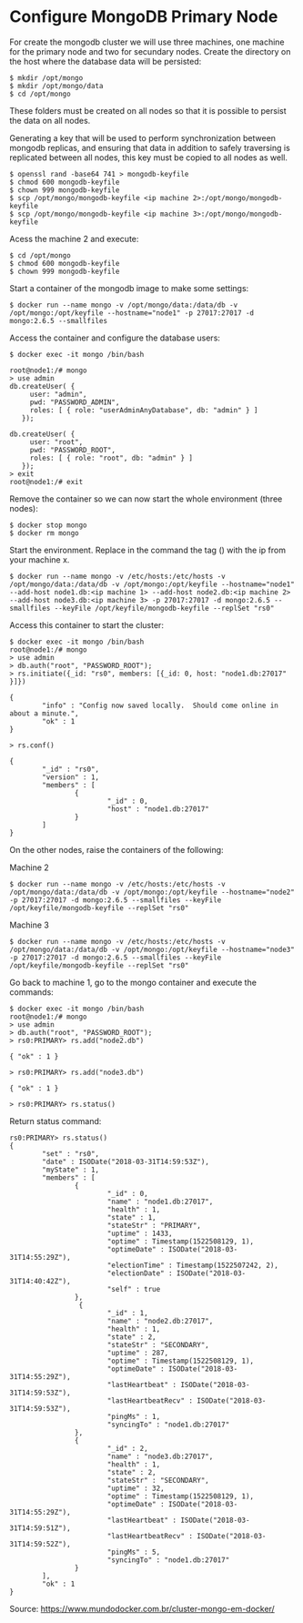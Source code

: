 # Configure MongoDB Primary Node

For create the mongodb cluster we will use three machines, one machine for the primary node and two for secundary nodes.
Create the directory on the host where the database data will be persisted:

```
$ mkdir /opt/mongo
$ mkdir /opt/mongo/data
$ cd /opt/mongo
```

These folders must be created on all nodes so that it is possible to persist the data on all nodes.

Generating a key that will be used to perform synchronization between mongodb replicas, and ensuring that data in addition to safely traversing is replicated between all nodes, this key must be copied to all nodes as well.

```
$ openssl rand -base64 741 > mongodb-keyfile
$ chmod 600 mongodb-keyfile
$ chown 999 mongodb-keyfile
$ scp /opt/mongo/mongodb-keyfile <ip machine 2>:/opt/mongo/mongodb-keyfile
$ scp /opt/mongo/mongodb-keyfile <ip machine 3>:/opt/mongo/mongodb-keyfile
```

Acess the machine 2 and execute:

```
$ cd /opt/mongo
$ chmod 600 mongodb-keyfile
$ chown 999 mongodb-keyfile

```

Start a container of the mongodb image to make some settings:

```
$ docker run --name mongo -v /opt/mongo/data:/data/db -v /opt/mongo:/opt/keyfile --hostname="node1" -p 27017:27017 -d mongo:2.6.5 --smallfiles
```

Access the container and configure the database users:

```
$ docker exec -it mongo /bin/bash

root@node1:/# mongo
> use admin
db.createUser( {
     user: "admin",
     pwd: "PASSWORD_ADMIN",
     roles: [ { role: "userAdminAnyDatabase", db: "admin" } ]
   });

db.createUser( {
     user: "root",
     pwd: "PASSWORD_ROOT",
     roles: [ { role: "root", db: "admin" } ]
   });
> exit
root@node1:/# exit
```

Remove the container so we can now start the whole environment (three nodes):

```
$ docker stop mongo
$ docker rm mongo
```

Start the environment. Replace in the command the tag (<ip machine x>) with the ip from your machine x.

```
$ docker run --name mongo -v /etc/hosts:/etc/hosts -v /opt/mongo/data:/data/db -v /opt/mongo:/opt/keyfile --hostname="node1" --add-host node1.db:<ip machine 1> --add-host node2.db:<ip machine 2> --add-host node3.db:<ip machine 3> -p 27017:27017 -d mongo:2.6.5 --smallfiles --keyFile /opt/keyfile/mongodb-keyfile --replSet "rs0"
```

Access this container to start the cluster:

```
$ docker exec -it mongo /bin/bash
root@node1:/# mongo
> use admin
> db.auth("root", "PASSWORD_ROOT");
> rs.initiate({_id: "rs0", members: [{_id: 0, host: "node1.db:27017" }]})

{
        "info" : "Config now saved locally.  Should come online in about a minute.",
        "ok" : 1
}

> rs.conf()

{
        "_id" : "rs0",
        "version" : 1,
        "members" : [
                {
                        "_id" : 0,
                        "host" : "node1.db:27017"
                }
        ]
}
```

On the other nodes, raise the containers of the following:

Machine 2

```
$ docker run --name mongo -v /etc/hosts:/etc/hosts -v /opt/mongo/data:/data/db -v /opt/mongo:/opt/keyfile --hostname="node2" -p 27017:27017 -d mongo:2.6.5 --smallfiles --keyFile /opt/keyfile/mongodb-keyfile --replSet "rs0"
```

Machine 3

```
$ docker run --name mongo -v /etc/hosts:/etc/hosts -v /opt/mongo/data:/data/db -v /opt/mongo:/opt/keyfile --hostname="node3" -p 27017:27017 -d mongo:2.6.5 --smallfiles --keyFile /opt/keyfile/mongodb-keyfile --replSet "rs0"
```

Go back to machine 1, go to the mongo container and execute the commands:

```
$ docker exec -it mongo /bin/bash
root@node1:/# mongo
> use admin
> db.auth("root", "PASSWORD_ROOT");
> rs0:PRIMARY> rs.add("node2.db") 

{ "ok" : 1 }

> rs0:PRIMARY> rs.add("node3.db") 

{ "ok" : 1 }

> rs0:PRIMARY> rs.status()
```

Return status command:

```
rs0:PRIMARY> rs.status()
{
        "set" : "rs0",
        "date" : ISODate("2018-03-31T14:59:53Z"),
        "myState" : 1,
        "members" : [
                {
                        "_id" : 0,
                        "name" : "node1.db:27017",
                        "health" : 1,
                        "state" : 1,
                        "stateStr" : "PRIMARY",
                        "uptime" : 1433,
                        "optime" : Timestamp(1522508129, 1),
                        "optimeDate" : ISODate("2018-03-31T14:55:29Z"),
                        "electionTime" : Timestamp(1522507242, 2),
                        "electionDate" : ISODate("2018-03-31T14:40:42Z"),
                        "self" : true
                },
                 {
                        "_id" : 1,
                        "name" : "node2.db:27017",
                        "health" : 1,
                        "state" : 2,
                        "stateStr" : "SECONDARY",
                        "uptime" : 287,
                        "optime" : Timestamp(1522508129, 1),
                        "optimeDate" : ISODate("2018-03-31T14:55:29Z"),
                        "lastHeartbeat" : ISODate("2018-03-31T14:59:53Z"),
                        "lastHeartbeatRecv" : ISODate("2018-03-31T14:59:53Z"),
                        "pingMs" : 1,
                        "syncingTo" : "node1.db:27017"
                },
                {
                        "_id" : 2,
                        "name" : "node3.db:27017",
                        "health" : 1,
                        "state" : 2,
                        "stateStr" : "SECONDARY",
                        "uptime" : 32,
                        "optime" : Timestamp(1522508129, 1),
                        "optimeDate" : ISODate("2018-03-31T14:55:29Z"),
                        "lastHeartbeat" : ISODate("2018-03-31T14:59:51Z"),
                        "lastHeartbeatRecv" : ISODate("2018-03-31T14:59:52Z"),
                        "pingMs" : 5,
                        "syncingTo" : "node1.db:27017"
                }
        ],
        "ok" : 1
}
```
Source: https://www.mundodocker.com.br/cluster-mongo-em-docker/
